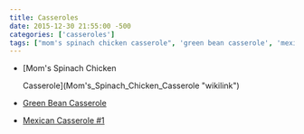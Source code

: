 ```yaml
---
title: Casseroles
date: 2015-12-30 21:55:00 -500
categories: ['casseroles']
tags: ["mom's spinach chicken casserole", 'green bean casserole', 'mexican casserole #1']
---
```


-   [Mom\'s Spinach Chicken
    Casserole](Mom's_Spinach_Chicken_Casserole "wikilink")
-   [Green Bean Casserole](Green_Bean_Casserole "wikilink")
-   [Mexican Casserole \#1](Mexican_Casserole_#1 "wikilink")
